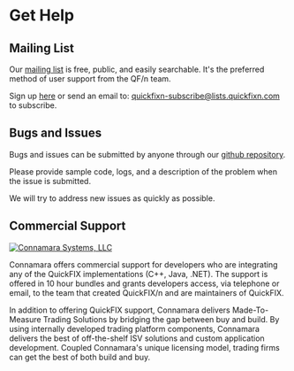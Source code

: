 Get Help
========

Mailing List
------------

Our [mailing list][2] is free, public, and easily searchable.
It's the preferred method of user support from the QF/n team.

Sign up [here][2] or send an email to: 
[quickfixn-subscribe@lists.quickfixn.com][3] to subscribe.


Bugs and Issues
---------------

Bugs and issues can be submitted by anyone through our [github repository][4].

Please provide sample code, logs, and a description of the problem when
the issue is submitted.

We will try to address new issues as quickly as possible.


Commercial Support
------------------

[![Connamara Systems, LLC][1]][0]

Connamara offers commercial support for developers who are integrating 
any of the QuickFIX implementations (C++, Java, .NET). The support is 
offered in 10 hour bundles and grants developers access, via telephone 
or email, to the team that created QuickFIX/n and are maintainers of 
QuickFIX.

In addition to offering QuickFIX support, Connamara delivers Made-To-Measure 
Trading Solutions by bridging the gap between buy and build. By using 
internally developed trading platform components, Connamara delivers the 
best of off-the-shelf ISV solutions and custom application development. 
Coupled Connamara's unique licensing model, trading firms can get the 
best of both build and buy.

[0]: http://connamara.com
[1]: /images/Connamara-Logo.png
[2]: http://lists.quickfixn.com/listinfo.cgi/quickfixn-quickfixn.com
[3]: mailto:quickfixn+subscribe@googlegroups.com
[4]: https://github.com/connamara/quickfixn/issues

